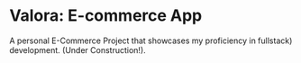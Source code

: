 # Valora: E-commerce App

A personal E-Commerce Project that showcases my proficiency in fullstack) development. (Under Construction!).  
